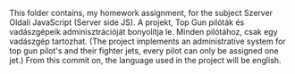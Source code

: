 This folder contains, my homework assignment, for the subject Szerver Oldali JavaScript (Server side JS). 
A projekt, Top Gun pilóták és vadászgépeik adminisztrációját bonyolítja le. Minden pilótához, csak egy vadászgép tartozhat. 
(The project implements an administrative system for top gun pilot's and their fighter jets, every pilot can only be assigned one jet.)
From this commit on, the language used in the project will be english. 

